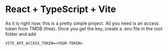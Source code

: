 # React + TypeScript + Vite
 As it is right now, this is a pretty simple project. All you need is an access token from TMDB (free). Once you get the  key, create a .env file in the root folder and add 
```
VITE_API_ACCESS_TOKEN=<YOUR-TOKEN>
```
